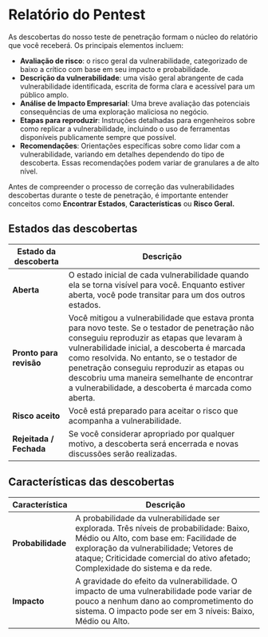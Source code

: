 # Relatório do Pentest

As descobertas do nosso teste de penetração formam o núcleo do relatório que você receberá. Os principais elementos incluem:

* **Avaliação de risco**: o risco geral da vulnerabilidade, categorizado de baixo a crítico com base em seu impacto e probabilidade.
* **Descrição da vulnerabilidade**: uma visão geral abrangente de cada vulnerabilidade identificada, escrita de forma clara e acessível para um público amplo.
* **Análise de Impacto Empresarial**: Uma breve avaliação das potenciais consequências de uma exploração maliciosa no negócio.
* **Etapas para reproduzir**: Instruções detalhadas para engenheiros sobre como replicar a vulnerabilidade, incluindo o uso de ferramentas disponíveis publicamente sempre que possível.
* **Recomendações**: Orientações específicas sobre como lidar com a vulnerabilidade, variando em detalhes dependendo do tipo de descoberta. Essas recomendações podem variar de granulares a de alto nível.

Antes de compreender o processo de correção das vulnerabilidades descobertas durante o teste de penetração, é importante entender conceitos como **Encontrar Estados**, **Características** ou **Risco Geral.**



## Estados das descobertas

| Estado da descoberta    | Descrição                                                                                                                                                                                                                                                                                                                                                                                     |
| ----------------------- | --------------------------------------------------------------------------------------------------------------------------------------------------------------------------------------------------------------------------------------------------------------------------------------------------------------------------------------------------------------------------------------------- |
| **Aberta**              | O estado inicial de cada vulnerabilidade quando ela se torna visível para você. Enquanto estiver aberta, você pode transitar para um dos outros estados.                                                                                                                                                                                                                                      |
| **Pronto para revisão** | Você mitigou a vulnerabilidade que estava pronta para novo teste. Se o testador de penetração não conseguiu reproduzir as etapas que levaram à vulnerabilidade inicial, a descoberta é marcada como resolvida. No entanto, se o testador de penetração conseguiu reproduzir as etapas ou descobriu uma maneira semelhante de encontrar a vulnerabilidade, a descoberta é marcada como aberta. |
| **Risco aceito**        | Você está preparado para aceitar o risco que acompanha a vulnerabilidade.                                                                                                                                                                                                                                                                                                                     |
| **Rejeitada / Fechada** | Se você considerar apropriado por qualquer motivo, a descoberta será encerrada e novas discussões serão realizadas.                                                                                                                                                                                                                                                                           |



## Características das descobertas

| Característica    | Descrição                                                                                                                                                                                                                                                     |
| ----------------- | ------------------------------------------------------------------------------------------------------------------------------------------------------------------------------------------------------------------------------------------------------------- |
| **Probabilidade** | A probabilidade da vulnerabilidade ser explorada. Três níveis de probabilidade: Baixo, Médio ou Alto, com base em: Facilidade de exploração da vulnerabilidade; Vetores de ataque; Criticidade comercial do ativo afetado; Complexidade do sistema e da rede. |
| **Impacto**       | A gravidade do efeito da vulnerabilidade. O impacto de uma vulnerabilidade pode variar de pouco a nenhum dano ao comprometimento do sistema. O impacto pode ser em 3 níveis: Baixo, Médio ou Alto.                                                            |



